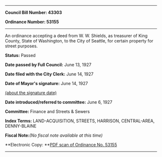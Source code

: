 

********

**Council Bill Number: 43303**
   
**Ordinance Number: 53155**
********

 An ordinance accepting a deed from W. W. Shields, as treasurer of King County, State of Washington, to the City of Seattle, for certain property for street purposes.

**Status:** Passed
   
**Date passed by Full Council:** June 13, 1927
   
**Date filed with the City Clerk:** June 14, 1927
   
**Date of Mayor's signature:** June 14, 1927
   
[(about the signature date)](/~public/approvaldate.htm)
   
   
   
**Date introduced/referred to committee:** June 6, 1927
   
**Committee:** Finance and Streets & Sewers
   
   
**Index Terms:** LAND-ACQUISITION, STREETS, HARRISON, CENTRAL-AREA, DENNY-BLAINE

**Fiscal Note:**_(No fiscal note available at this time)_

**Electronic Copy: **[PDF scan of Ordinance No. 53155](/~archives/Ordinances/Ord_53155.pdf)

********

